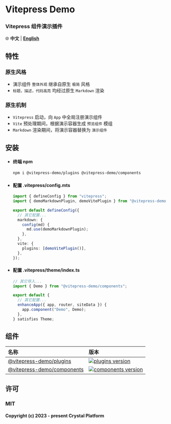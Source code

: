 # Vitepress Demo

### Vitepress 组件演示插件

🌐 **中文** | [**English**](./README.md)

## 特性

### 原生风格

- 演示组件 `整体外观` 继承自原生 `极简` 风格
- `标题，描述，代码高亮` 均经过原生 `Markdown` 渲染

### 原生机制

- `Vitepress` 启动，向 `App` 中全局注册演示组件
- `Vite` 预处理期间，根据演示容器生成 `预览组件` 模组
- `Markdown` 渲染期间，将演示容器替换为 `演示组件`

## 安装

- #### 终端 npm

  ```sh
  npm i @vitepress-demo/plugins @vitepress-demo/components
  ```

- #### 配置 .vitepress/config.mts

  ```ts
  import { defineConfig } from "vitepress";
  import { demoMarkdownPlugin, demoVitePlugin } from "@vitepress-demo/plugins";

  export default defineConfig({
    // 其它配置...
    markdown: {
      config(md) {
        md.use(demoMarkdownPlugin);
      },
    },
    vite: {
      plugins: [demoVitePlugin()],
    },
  });
  ```

- #### 配置 .vitepress/theme/index.ts

  ```ts
  // 其它导入...
  import { Demo } from "@vitepress-demo/components";

  export default {
    // 其它配置...
    enhanceApp({ app, router, siteData }) {
      app.component("Demo", Demo);
    },
  } satisfies Theme;
  ```

## 组件

| 名称                                         | 版本                                                                                                     |
| :------------------------------------------- | :------------------------------------------------------------------------------------------------------- |
| [@vitepress-demo/plugins](src/plugins)       | [![plugins version](https://badgen.net/npm/v/@vitepress-demo/plugins)](src/plugins/CHANGELOG.md)       |
| [@vitepress-demo/components](src/components) | [![components version](https://badgen.net/npm/v/@vitepress-demo/components)](src/components/CHANGELOG.md) |

## 许可

### MIT

#### Copyright (c) 2023 - present Crystal Platform
